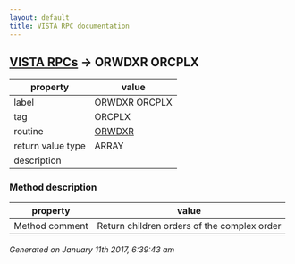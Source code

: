 ```yaml
---
layout: default
title: VISTA RPC documentation
---
```




## [VISTA RPCs](TableOfContent.md) &#8594; ORWDXR ORCPLX 

 property | value 
--- | --- 
 label | ORWDXR ORCPLX
 tag | ORCPLX
 routine | [ORWDXR](http://code.osehra.org/dox/Routine_ORWDXR_source.html)
 return value type | ARRAY
 description | 


### Method description

 property | value 
--- | --- 
 Method comment | Return children orders of the complex order




 ###### Generated on January 11th 2017, 6:39:43 am